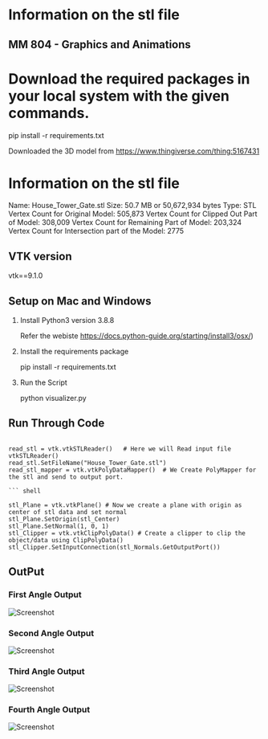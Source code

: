 # Information on the stl file
## MM 804 - Graphics and Animations

# Download the required packages in your local system with the given commands.

pip install -r requirements.txt

Downloaded the 3D model from https://www.thingiverse.com/thing:5167431

# Information on the stl file

Name: House_Tower_Gate.stl
Size: 50.7 MB or 50,672,934 bytes
Type: STL
Vertex Count for Original Model: 505,873
Vertex Count for Clipped Out Part of Model: 308,009
Vertex Count for Remaining Part of Model: 203,324
Vertex Count for Intersection part of the Model: 2775

## VTK version

vtk==9.1.0


## Setup on Mac and Windows

1. Install Python3 version 3.8.8

   Refer the webiste https://docs.python-guide.org/starting/install3/osx/)

2. Install the requirements package

   pip install -r requirements.txt

3. Run the Script

   python visualizer.py

## Run Through Code
``` shell
 
read_stl = vtk.vtkSTLReader()   # Here we will Read input file vtkSTLReader()
read_stl.SetFileName("House_Tower_Gate.stl")
read_stl_mapper = vtk.vtkPolyDataMapper()  # We Create PolyMapper for the stl and send to output port.

``` shell

stl_Plane = vtk.vtkPlane() # Now we create a plane with origin as center of stl data and set normal
stl_Plane.SetOrigin(stl_Center)
stl_Plane.SetNormal(1, 0, 1) 
stl_Clipper = vtk.vtkClipPolyData() # Create a clipper to clip the object/data using ClipPolyData()
stl_Clipper.SetInputConnection(stl_Normals.GetOutputPort())
```


## OutPut

### First Angle Output
![Screenshot](Result.png)

### Second Angle Output
![Screenshot](Res1.png)


### Third Angle Output
![Screenshot](Res2.png)


### Fourth Angle Output
![Screenshot](Res3.png)


